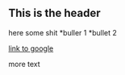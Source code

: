 ## This is the header
here some shit 
*buller 1
*bullet 2

[link to google](http://www.google.com)

more text
